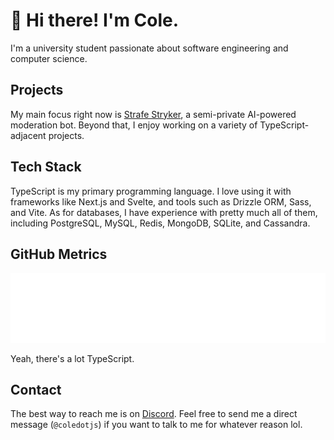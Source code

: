 # 👋 Hi there! I'm Cole.

I'm a university student passionate about software engineering and computer science.

## Projects

My main focus right now is [Strafe Stryker](https://github.com/Strafe-Stryker-Development/), a semi-private AI-powered moderation bot. Beyond that, I enjoy working on a variety of TypeScript-adjacent projects.

## Tech Stack

TypeScript is my primary programming language. I love using it with frameworks like Next.js and Svelte, and tools such as Drizzle ORM, Sass, and Vite. As for databases, I have experience with pretty much all of them, including PostgreSQL, MySQL, Redis, MongoDB, SQLite, and Cassandra.

## GitHub Metrics

<picture>
  <img src="/github-metrics.svg" alt="Cole's GitHub Metrics" draggable="false">
</picture>

Yeah, there's a lot TypeScript.

## Contact

The best way to reach me is on [Discord](https://discord.com/). Feel free to send me a direct message (`@coledotjs`) if you want to talk to me for whatever reason lol.